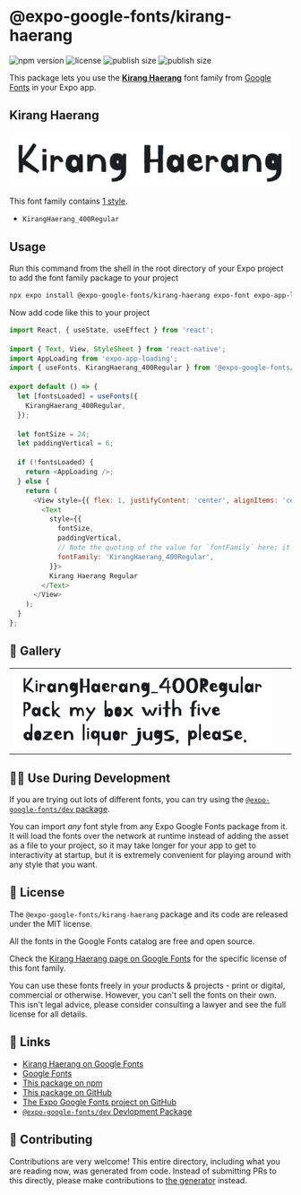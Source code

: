 # @expo-google-fonts/kirang-haerang

![npm version](https://flat.badgen.net/npm/v/@expo-google-fonts/kirang-haerang)
![license](https://flat.badgen.net/github/license/expo/google-fonts)
![publish size](https://flat.badgen.net/packagephobia/install/@expo-google-fonts/kirang-haerang)
![publish size](https://flat.badgen.net/packagephobia/publish/@expo-google-fonts/kirang-haerang)

This package lets you use the [**Kirang Haerang**](https://fonts.google.com/specimen/Kirang+Haerang) font family from [Google Fonts](https://fonts.google.com/) in your Expo app.

## Kirang Haerang

![Kirang Haerang](./font-family.png)

This font family contains [1 style](#-gallery).

- `KirangHaerang_400Regular`

## Usage

Run this command from the shell in the root directory of your Expo project to add the font family package to your project
```sh
npx expo install @expo-google-fonts/kirang-haerang expo-font expo-app-loading
```

Now add code like this to your project
```js
import React, { useState, useEffect } from 'react';

import { Text, View, StyleSheet } from 'react-native';
import AppLoading from 'expo-app-loading';
import { useFonts, KirangHaerang_400Regular } from '@expo-google-fonts/kirang-haerang';

export default () => {
  let [fontsLoaded] = useFonts({
    KirangHaerang_400Regular,
  });

  let fontSize = 24;
  let paddingVertical = 6;

  if (!fontsLoaded) {
    return <AppLoading />;
  } else {
    return (
      <View style={{ flex: 1, justifyContent: 'center', alignItems: 'center' }}>
        <Text
          style={{
            fontSize,
            paddingVertical,
            // Note the quoting of the value for `fontFamily` here; it expects a string!
            fontFamily: 'KirangHaerang_400Regular',
          }}>
          Kirang Haerang Regular
        </Text>
      </View>
    );
  }
};

```

## 🔡 Gallery


||||
|-|-|-|
|![KirangHaerang_400Regular](./KirangHaerang_400Regular.ttf.png)||||


## 👩‍💻 Use During Development

If you are trying out lots of different fonts, you can try using the [`@expo-google-fonts/dev` package](https://github.com/expo/google-fonts/tree/master/font-packages/dev#readme).

You can import *any* font style from any Expo Google Fonts package from it. It will load the fonts
over the network at runtime instead of adding the asset as a file to your project, so it may take longer
for your app to get to interactivity at startup, but it is extremely convenient
for playing around with any style that you want.

## 📖 License

The `@expo-google-fonts/kirang-haerang` package and its code are released under the MIT license.

All the fonts in the Google Fonts catalog are free and open source.

Check the [Kirang Haerang page on Google Fonts](https://fonts.google.com/specimen/Kirang+Haerang) for the specific license of this font family.

You can use these fonts freely in your products & projects - print or digital, commercial or otherwise. However, you can't sell the fonts on their own. This isn't legal advice, please consider consulting a lawyer and see the full license for all details.

## 🔗 Links

- [Kirang Haerang on Google Fonts](https://fonts.google.com/specimen/Kirang+Haerang)
- [Google Fonts](https://fonts.google.com/)
- [This package on npm](https://www.npmjs.com/package/@expo-google-fonts/kirang-haerang)
- [This package on GitHub](https://github.com/expo/google-fonts/tree/master/font-packages/kirang-haerang)
- [The Expo Google Fonts project on GitHub](https://github.com/expo/google-fonts)
- [`@expo-google-fonts/dev` Devlopment Package](https://github.com/expo/google-fonts/tree/master/font-packages/dev)

## 🤝 Contributing

Contributions are very welcome! This entire directory, including what you are reading now, was generated from code. Instead of submitting PRs to this directly, please make contributions to [the generator](https://github.com/expo/google-fonts/tree/master/packages/generator) instead.
